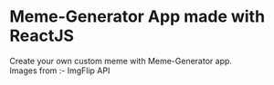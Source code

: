 # Meme-Generator App made with ReactJS
Create your own custom meme with Meme-Generator app. <br />
Images from :- ImgFlip API

